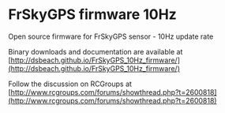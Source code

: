 # FrSkyGPS firmware 10Hz
Open source firmware for FrSkyGPS sensor - 10Hz update rate

Binary downloads and documentation are available at [http://dsbeach.github.io/FrSkyGPS_10Hz_firmware/](http://dsbeach.github.io/FrSkyGPS_10Hz_firmware/)

Follow the discussion on RCGroups at [http://www.rcgroups.com/forums/showthread.php?t=2600818](http://www.rcgroups.com/forums/showthread.php?t=2600818)
